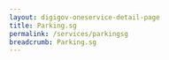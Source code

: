 ```yaml
---
layout: digigov-oneservice-detail-page
title: Parking.sg
permalink: /services/parkingsg
breadcrumb: Parking.sg
---
```


